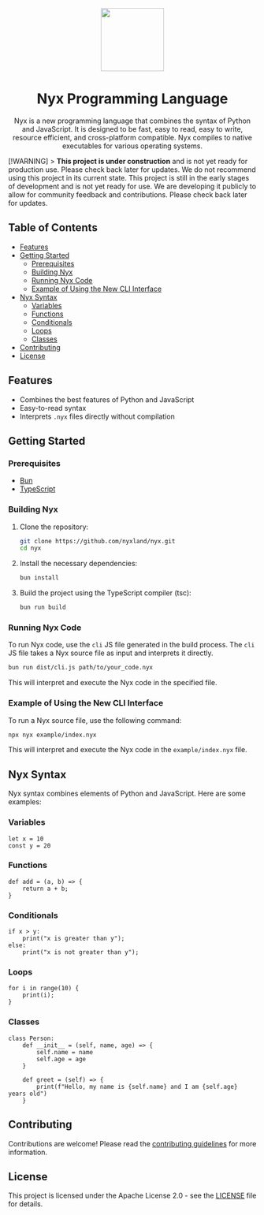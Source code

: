 <div align="center">
  <picture>
      <img src="https://nyxland.github.io/assets/assets/logo.png" width="128">
  </picture>

# Nyx Programming Language

Nyx is a new programming language that combines the syntax of Python and JavaScript. It is designed to be fast, easy to read, easy to write, resource efficient, and cross-platform compatible. Nyx compiles to native executables for various operating systems.

</div>

[!WARNING] > **This project is under construction** and is not yet ready for production use. Please check back later for updates. We do not recommend using this project in its current state. This project is still in the early stages of development and is not yet ready for use. We are developing it publicly to allow for community feedback and contributions. Please check back later for updates.

## Table of Contents

- [Features](#features)
- [Getting Started](#getting-started)
  - [Prerequisites](#prerequisites)
  - [Building Nyx](#building-nyx)
  - [Running Nyx Code](#running-nyx-code)
  - [Example of Using the New CLI Interface](#example-of-using-the-new-cli-interface)
- [Nyx Syntax](#nyx-syntax)
  - [Variables](#variables)
  - [Functions](#functions)
  - [Conditionals](#conditionals)
  - [Loops](#loops)
  - [Classes](#classes)
- [Contributing](#contributing)
- [License](#license)

## Features

- Combines the best features of Python and JavaScript
- Easy-to-read syntax
- Interprets `.nyx` files directly without compilation

## Getting Started

### Prerequisites

- [Bun](https://bun.sh/docs/installation)
- [TypeScript](https://www.typescriptlang.org/download)

### Building Nyx

1. Clone the repository:

   ```sh
   git clone https://github.com/nyxland/nyx.git
   cd nyx
   ```

2. Install the necessary dependencies:

   ```sh
   bun install
   ```

3. Build the project using the TypeScript compiler (tsc):

   ```sh
   bun run build
   ```

### Running Nyx Code

To run Nyx code, use the `cli` JS file generated in the build process. The `cli` JS file takes a Nyx source file as input and interprets it directly.

```sh
bun run dist/cli.js path/to/your_code.nyx
```

This will interpret and execute the Nyx code in the specified file.

### Example of Using the New CLI Interface

To run a Nyx source file, use the following command:

```sh
npx nyx example/index.nyx
```

This will interpret and execute the Nyx code in the `example/index.nyx` file.

## Nyx Syntax

Nyx syntax combines elements of Python and JavaScript. Here are some examples:

### Variables

```nyx
let x = 10
const y = 20
```

### Functions

```nyx
def add = (a, b) => {
    return a + b;
}
```

### Conditionals

```nyx
if x > y:
    print("x is greater than y");
else:
    print("x is not greater than y");
```

### Loops

```nyx
for i in range(10) {
    print(i);
}
```

### Classes

```nyx
class Person:
    def __init__ = (self, name, age) => {
        self.name = name
        self.age = age
    }

    def greet = (self) => {
        print(f"Hello, my name is {self.name} and I am {self.age} years old")
    }
```

## Contributing

Contributions are welcome! Please read the [contributing guidelines](CONTRIBUTING.md) for more information.

## License

This project is licensed under the Apache License 2.0 - see the [LICENSE](LICENSE) file for details.
